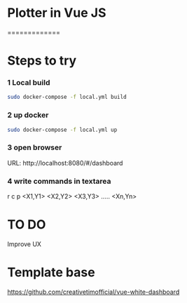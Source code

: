 # Plotter in Vue JS
=============
# Steps to try 

### 1 Local build
```bash
sudo docker-compose -f local.yml build
```

### 2 up docker 
```bash
sudo docker-compose -f local.yml up
```

### 3 open browser
URL: http://localhost:8080/#/dashboard

### 4 write commands in textarea
r <X Coordinate> <Y Coordinate> <Width> <Height> 
c <CX Coordinate> <CY Coordinate> <Radius> 
p <X1,Y1> <X2,Y2> <X3,Y3> ..... <Xn,Yn>

# TO DO
Improve UX

# Template base
https://github.com/creativetimofficial/vue-white-dashboard
